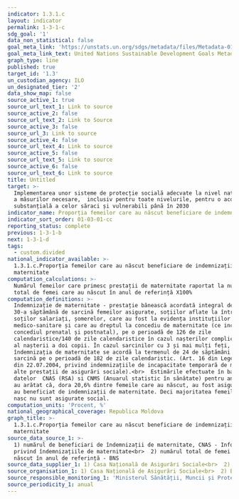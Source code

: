 ```yaml
---
indicator: 1.3.1.c
layout: indicator
permalink: 1-3-1-c
sdg_goal: '1'
data_non_statistical: false
goal_meta_link: 'https://unstats.un.org/sdgs/metadata/files/Metadata-01-03-01a.pdf'
goal_meta_link_text: United Nations Sustainable Development Goals Metadata (pdf 894kB)
graph_type: line
published: true
target_id: '1.3'
un_custodian_agency: ILO
un_designated_tier: '2'
data_show_map: false
source_active_1: true
source_url_text_1: Link to source
source_active_2: false
source_url_text_2: Link to Source
source_active_3: false
source_url_3: Link to source
source_active_4: false
source_url_text_4: Link to source
source_active_5: false
source_url_text_5: Link to source
source_active_6: false
source_url_text_6: Link to source
title: Untitled
target: >-
  Implementarea unor sisteme de protecție socială adecvate la nivel național și
  a măsurilor necesare,  inclusiv pentru toate nivelurile, pentru o acoperire
  substanțială a celor săraci și vulnerabili până în 2030
indicator_name: Proporția femeilor care au născut beneficiare de indemnizații de maternitate
indicator_sort_order: 01-03-01-cc
reporting_status: complete
previous: 1-3-1-b
next: 1-3-1-d
tags:
  - custom.divided
national_indicator_available: >-
  1.3.1.c.Proporția femeilor care au născut beneficiare de indemnizații de
  maternitate
computation_calculations: >-
  Numărul femeilor care primesc prestații de maternitate raportat la numărul
  total de femei care au născut în anul de referință X100%
computation_definitions: >-
  Indemnizație de maternitate - prestație bănească acordată integral de la a
  30-a săptămână de sarcină femeilor asigurate, soțiilor aflate la întreținerea
  soților salariați, șomerelor, care au fost la evidența instituțiilor
  medico-sanitare și care au dreptul la concediu de maternitate (ce include
  concediul prenatal și postnatal), pe o perioadă de 126 de zile
  calendaristice/140 de zile calendaristice în cazul nașterilor complicate ori
  al nașterii a doi copii. În cazul sarcinilor cu 3 și mai mulți feți,
  îndemnizația de maternitate se acordă la termenul de 24 de săptămâni de
  sarcină pe o perioadă de 182 de zile calendaristic. (Art. 16 din Legea nr. 289
  din 22.07.2004, privind indemnizațiile de incapacitate temporară de muncă și
  alte prestații de asigurări sociale).<br>  Estimările efectuate în baza
  datelor  CNAS (RSA) si CNMS (Anuarul statistic în sănătate) pentru anul 2012
  au arătat că, dora 20,6% dintre femeile care au născut, au fost asigurate și
  au beneficiat de indemnizații de maternitate. Deci majoritatea femeilor care
  nasc nu sunt asigurate social.
computation_units: 'Procent, %'
national_geographical_coverage: Republica Moldova
graph_title: >-
  1.3.1.c.Proporția femeilor care au născut beneficiare de indemnizații de
  maternitate
source_data_source_1: >-
  1) numărul de beneficiari de îndemnizații de maternitate, CNAS - Informație
  privind îndemnizațiile de maternitate<br>  2) numărul total de femei care au
  născut în anul de referință - BNS
source_data_supplier_1: 1) Casa Națională de Asigurări Sociale<br>  2) Biroul Național de Statistică
source_organisation_1: 1) Casa Națională de Asigurări Sociale<br>  2) Biroul Național de Statistică
source_responsible_monitoring_1: 'Ministerul Sănătății, Muncii și Protecției Sociale'
source_periodicity_1: anual
---
```

